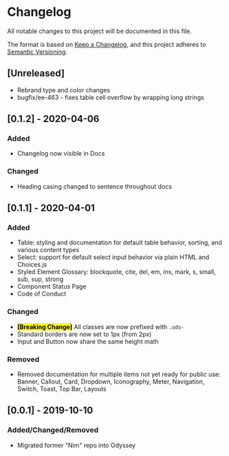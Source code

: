 # Changelog

All notable changes to this project will be documented in this file.

The format is based on [Keep a Changelog](https://keepachangelog.com/en/1.0.0/),
and this project adheres to [Semantic Versioning](https://semver.org/spec/v2.0.0.html).

## [Unreleased]

- Rebrand type and color changes
- bugfix/ee-463 - fixes table cell overflow by wrapping long strings

## [0.1.2] - 2020-04-06

### Added

- Changelog now visible in Docs

### Changed

- Heading casing changed to sentence throughout docs

## [0.1.1] - 2020-04-01

### Added

- Table: styling and documentation for default table behavior, sorting, and various content types
- Select: support for default select input behavior via plain HTML and Choices.js
- Styled Element Glossary: blockquote, cite, del, em, ins, mark, s, small, sub, sup, strong
- Component Status Page
- Code of Conduct

### Changed

- <mark><strong>[Breaking Change]</strong></mark> All classes are now prefixed with `.ods-`
- Standard borders are now set to 1px (from 2px)
- Input and Button now share the same height math

### Removed

- Removed documentation for multiple items not yet ready for public use: Banner, Callout, Card, Dropdown, Iconography, Meter, Navigation, Switch, Toast, Top Bar, Layouts

## [0.0.1] - 2019-10-10

### Added/Changed/Removed
- Migrated former "Nim" repo into Odyssey
